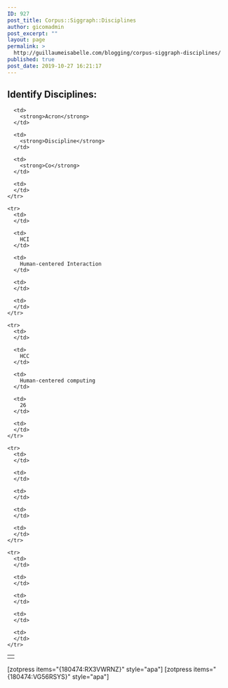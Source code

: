 ```yaml
---
ID: 927
post_title: Corpus::Siggraph::Disciplines
author: gicomadmin
post_excerpt: ""
layout: page
permalink: >
  http://guillaumeisabelle.com/blogging/corpus-siggraph-disciplines/
published: true
post_date: 2019-10-27 16:21:17
---
```

<!-- wp:block-lab/stc-vision-block {"vision":"Presenting Siggraph Corpus By Disciplines","dtdue":"191029"} /-->

<!-- wp:heading -->

## Identify Disciplines:

<!-- /wp:heading -->

<!-- wp:table -->

<table class="wp-block-table">
  <tbody>
    <tr>
      <td>
      </td>
      
      <td>
        <strong>Acron</strong>
      </td>
      
      <td>
        <strong>Discipline</strong>
      </td>
      
      <td>
        <strong>Co</strong>
      </td>
      
      <td>
      </td>
    </tr>
    
    <tr>
      <td>
      </td>
      
      <td>
        HCI
      </td>
      
      <td>
        Human-centered Interaction
      </td>
      
      <td>
      </td>
      
      <td>
      </td>
    </tr>
    
    <tr>
      <td>
      </td>
      
      <td>
        HCC
      </td>
      
      <td>
        Human-centered computing
      </td>
      
      <td>
        26
      </td>
      
      <td>
      </td>
    </tr>
    
    <tr>
      <td>
      </td>
      
      <td>
      </td>
      
      <td>
      </td>
      
      <td>
      </td>
      
      <td>
      </td>
    </tr>
    
    <tr>
      <td>
      </td>
      
      <td>
      </td>
      
      <td>
      </td>
      
      <td>
      </td>
      
      <td>
      </td>
    </tr>
  </tbody>
</table>

<!-- /wp:table -->

<!-- wp:shortcode --> [zotpress items="{180474:RX3VWRNZ}" style="apa"] 

<!-- /wp:shortcode -->

<!-- wp:shortcode --> [zotpress items="{180474:VG56RSYS}" style="apa"] 

<!-- /wp:shortcode -->